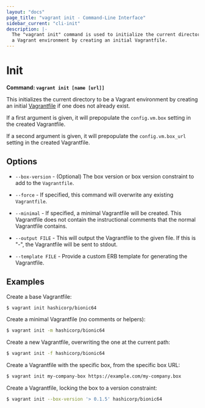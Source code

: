```yaml
---
layout: "docs"
page_title: "vagrant init - Command-Line Interface"
sidebar_current: "cli-init"
description: |-
  The "vagrant init" command is used to initialize the current directory to be
  a Vagrant environment by creating an initial Vagrantfile.
---
```


# Init

**Command: `vagrant init [name [url]]`**

This initializes the current directory to be a Vagrant environment
by creating an initial [Vagrantfile](/docs/vagrantfile/) if
one does not already exist.

If a first argument is given, it will prepopulate the `config.vm.box`
setting in the created Vagrantfile.

If a second argument is given, it will prepopulate the `config.vm.box_url`
setting in the created Vagrantfile.

## Options

* `--box-version` - (Optional) The box version or box version constraint to add
  to the `Vagrantfile`.

* `--force` - If specified, this command will overwrite any existing
  `Vagrantfile`.

* `--minimal` - If specified, a minimal Vagrantfile will be created. This
  Vagrantfile does not contain the instructional comments that the normal
  Vagrantfile contains.

* `--output FILE` - This will output the Vagrantfile to the given file.
  If this is "-", the Vagrantfile will be sent to stdout.

* `--template FILE` - Provide a custom ERB template for generating the Vagrantfile.

## Examples

Create a base Vagrantfile:

```sh
$ vagrant init hashicorp/bionic64
```

Create a minimal Vagrantfile (no comments or helpers):

```sh
$ vagrant init -m hashicorp/bionic64
```

Create a new Vagrantfile, overwriting the one at the current path:

```sh
$ vagrant init -f hashicorp/bionic64
```

Create a Vagrantfile with the specific box, from the specific box URL:

```sh
$ vagrant init my-company-box https://example.com/my-company.box
```

Create a Vagrantfile, locking the box to a version constraint:

```sh
$ vagrant init --box-version '> 0.1.5' hashicorp/bionic64
```
